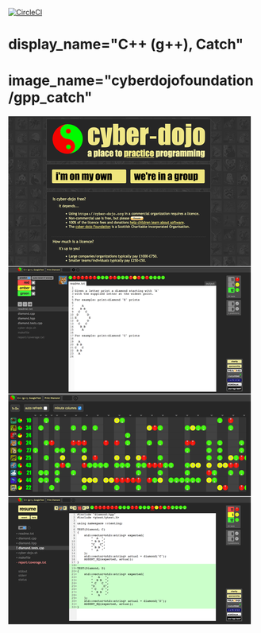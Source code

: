 
[![CircleCI](https://circleci.com/gh/cyber-dojo-languages/gplusplus-catch.svg?style=svg)](https://circleci.com/gh/cyber-dojo-languages/gplusplus-catch)

# display_name="C++ (g++), Catch"
# image_name="cyberdojofoundation/gpp_catch"

![cyber-dojo.org home page](https://github.com/cyber-dojo/cyber-dojo/blob/master/shared/home_page_snapshot.png)
